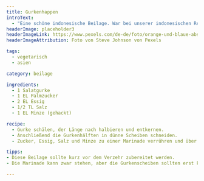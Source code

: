 ```yaml
---
title: Gurkenhappen
introText:
  - "Eine schöne indonesische Beilage. War bei unserer indonesischen Reistafel dabei."
headerImage: placeholder3
headerImageLink: https://www.pexels.com/de-de/foto/orange-und-blaue-abstrakte-malerei-2378621/
headerImageAttribution: Foto von Steve Johnson von Pexels

tags:
  - vegetarisch
  - asien

category: beilage

ingredients:
  - 1 Salatgurke
  - 1 EL Palmzucker
  - 2 EL Essig
  - 1/2 TL Salz
  - 1 EL Minze (gehackt)

recipe:
  - Gurke schälen, der Länge nach halbieren und entkernen.
  - Anschließend die Gurkenhälften in dünne Scheiben schneiden.
  - Zucker, Essig, Salz und Minze zu einer Marinade verrühren und über die Gurkenscheiben gießen.

tipps:
- Diese Beilage sollte kurz vor dem Verzehr zubereitet werden.
- Die Marinade kann zwar stehen, aber die Gurkenscheiben sollten erst kurz vorher untergemischt werden, damit sie nicht zuviel Wasser ziehen.

---
```

